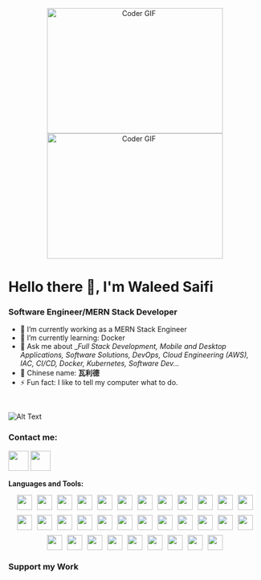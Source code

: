 <p align="center">
  <img alt="Coder GIF" height=250 width=350 src="https://magiccopy.xyz/assets/images/hadder.gif" />
  <br>
  <img alt="Coder GIF" height=250 width=350 src="https://images.squarespace-cdn.com/content/v1/5769fc401b631bab1addb2ab/1541580611624-TE64QGKRJG8SWAIUS7NS/ke17ZwdGBToddI8pDm48kPoswlzjSVMM-SxOp7CV59BZw-zPPgdn4jUwVcJE1ZvWQUxwkmyExglNqGp0IvTJZamWLI2zvYWH8K3-s_4yszcp2ryTI0HqTOaaUohrI8PI6FXy8c9PWtBlqAVlUS5izpdcIXDZqDYvprRqZ29Pw0o/coding-freak.gif" />
</p>





# Hello there 👋, I'm Waleed Saifi

### Software Engineer/MERN Stack Developer

- 🔭 I’m currently working as a MERN Stack Engineer 
- 🌱 I’m currently learning: Docker
- 💬 Ask me about __Full Stack Development, Mobile and Desktop Applications, Software Solutions, DevOps, Cloud Engineering (AWS), IAC, CI/CD, Docker, Kubernetes, Software Dev..._
- 🧧 Chinese name: __瓦利德__
- ⚡ Fun fact: I like to tell my computer what to do.

<br/>



![Alt Text](https://github-readme-streak-stats.herokuapp.com?user=WaleedSaifi0890&theme=tokyonight&hide_border=true)



### Contact me:

<a href="https://twitter.com/WaleedSaifi34"><img src="https://www.vectorlogo.zone/logos/twitter/twitter-icon.svg" width="40" height="40"/></a>
<a href="https://www.linkedin.com/in/javascript-web-developer/"><img src="https://www.vectorlogo.zone/logos/linkedin/linkedin-icon.svg" width="40" height="40"/></a>


**Languages and Tools:**  

<div style="display: flex; flex-wrap: wrap; gap: 10px; justify-content: center;">
    <div><code><img height="30" src="https://cdn.jsdelivr.net/gh/devicons/devicon/icons/react/react-original.svg"></code></div>
    <div><code><img height="30" src="https://cdn.jsdelivr.net/gh/devicons/devicon/icons/nextjs/nextjs-original-wordmark.svg"></code></div>
    <div><code><img height="30" src="https://cdn.jsdelivr.net/gh/devicons/devicon/icons/vuejs/vuejs-original-wordmark.svg"></code></div>
    <div><code><img height="30" src="https://cdn.jsdelivr.net/gh/devicons/devicon/icons/tailwindcss/tailwindcss-plain.svg"></code></div>
    <div><code><img height="30" src="https://cdn.jsdelivr.net/gh/devicons/devicon/icons/materialui/materialui-original.svg"></code></div>
    <div><code><img height="30" src="https://cdn.jsdelivr.net/gh/devicons/devicon/icons/antd/antd-original.svg"></code></div>
    <div><code><img height="30" src="https://cdn.jsdelivr.net/gh/devicons/devicon/icons/javascript/javascript-original.svg"></code></div>
    <div><code><img height="30" src="https://cdn.jsdelivr.net/gh/devicons/devicon/icons/typescript/typescript-original.svg"></code></div>
    <div><code><img height="30" src="https://cdn.jsdelivr.net/gh/devicons/devicon/icons/sass/sass-original.svg"></code></div>
    <div><code><img height="30" src="https://cdn.jsdelivr.net/gh/devicons/devicon/icons/redux/redux-original.svg"></code></div>
    <div><code><img height="30" src="https://cdn.jsdelivr.net/gh/devicons/devicon/icons/nodejs/nodejs-original-wordmark.svg"></code></div>
    <div><code><img height="30" src="https://cdn.jsdelivr.net/gh/devicons/devicon/icons/mongodb/mongodb-original-wordmark.svg"></code></div>
    <div><code><img height="30" src="https://cdn.jsdelivr.net/gh/devicons/devicon/icons/nestjs/nestjs-plain.svg"></code></div>
    <div><code><img height="30" src="https://cdn.jsdelivr.net/gh/devicons/devicon/icons/sqlite/sqlite-original.svg"></code></div>
    <div><code><img height="30" src="https://cdn.jsdelivr.net/gh/devicons/devicon/icons/postgresql/postgresql-original-wordmark.svg"></code></div>
    <div><code><img height="30" src="https://cdn.jsdelivr.net/gh/devicons/devicon/icons/express/express-original-wordmark.svg"></code></div>
    <div><code><img height="30" src="https://www.algolia.com/static_assets/images/press/downloads/search-by-algolia.svg"></code></div>
    <div><code><img height="30" src="https://cdn.jsdelivr.net/gh/devicons/devicon/icons/elasticsearch/elasticsearch-original-wordmark.svg"></code></div>
    <div><code><img height="30" src="https://cdn.jsdelivr.net/gh/devicons/devicon/icons/graphql/graphql-plain.svg"></code></div>
    <div><code><img height="30" src="https://cdn.jsdelivr.net/gh/devicons/devicon/icons/vite/vite-original.svg"></code></div>
    <div><code><img height="30" src="https://cdn.jsdelivr.net/gh/devicons/devicon/icons/bootstrap/bootstrap-plain.svg"></code></div>
    <div><code><img height="30" src="https://cdn.jsdelivr.net/gh/devicons/devicon/icons/chakra/chakra-plain.svg"></code></div>
    <div><code><img height="30" src="https://cdn.jsdelivr.net/gh/devicons/devicon/icons/chrome/chrome-original.svg"></code></div>
    <div><code><img height="30" src="https://cdn.jsdelivr.net/gh/devicons/devicon/icons/python/python-original.svg"></code></div>
    <div><code><img height="30" src="https://cdn.jsdelivr.net/gh/devicons/devicon/icons/webrtc/webrtc-original.svg"></code></div>
    <div><code><img height="30" src="https://cdn.jsdelivr.net/gh/devicons/devicon/icons/socketio/socketio-original.svg"></code></div>
    <div><code><img height="30" src="https://cdn.jsdelivr.net/gh/devicons/devicon/icons/payment/payment-original.svg"></code></div>
    <div><code><img height="30" src="https://www.datocms-assets.com/press/logo-2f8b8f2a3a20002e3f22fde29b5c054c13f360bc26078e1d7ec2b1be6789784b.svg"></code></div>
    <div><code><img height="30" src="https://cdn.jsdelivr.net/gh/devicons/devicon/icons/webhooks/webhooks-original.svg"></code></div>
    <div><code><img height="30" src="https://cdn.jsdelivr.net/gh/devicons/devicon/icons/aws/aws-original-wordmark.svg"></code></div>
    <div><code><img height="30" src="https://cdn.jsdelivr.net/gh/devicons/devicon/icons/heroku/heroku-original-wordmark.svg"></code></div>
    <div><code><img height="30" src="https://www.strapi.io/assets/strapi-logo-dark.svg"></code></div>
    <div><code><img height="30" src="https://cdn.jsdelivr.net/gh/devicons/devicon/icons/contentful/contentful-plain.svg"></code></div>
</div>







</table>




### Support my Work




